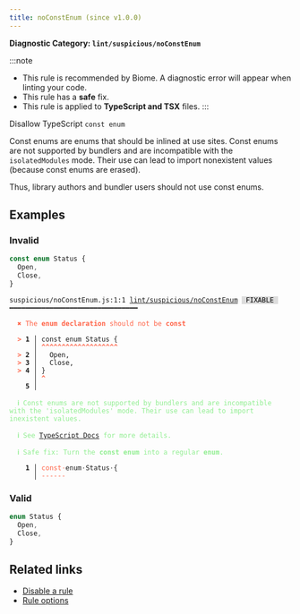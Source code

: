 ```yaml
---
title: noConstEnum (since v1.0.0)
---
```


**Diagnostic Category: `lint/suspicious/noConstEnum`**

:::note
- This rule is recommended by Biome. A diagnostic error will appear when linting your code.
- This rule has a **safe** fix.
- This rule is applied to **TypeScript and TSX** files.
:::

Disallow TypeScript `const enum`

Const enums are enums that should be inlined at use sites.
Const enums are not supported by bundlers and are incompatible with the `isolatedModules` mode.
Their use can lead to import nonexistent values (because const enums are erased).

Thus, library authors and bundler users should not use const enums.

## Examples

### Invalid

```ts
const enum Status {
  Open,
  Close,
}
```

<pre class="language-text"><code class="language-text">suspicious/noConstEnum.js:1:1 <a href="https://biomejs.dev/linter/rules/no-const-enum">lint/suspicious/noConstEnum</a> <span style="color: #000; background-color: #ddd;"> FIXABLE </span> ━━━━━━━━━━━━━━━━━━━━━━━━━━━━━━━━

<strong><span style="color: Tomato;">  </span></strong><strong><span style="color: Tomato;">✖</span></strong> <span style="color: Tomato;">The </span><span style="color: Tomato;"><strong>enum declaration</strong></span><span style="color: Tomato;"> should not be </span><span style="color: Tomato;"><strong>const</strong></span>
  
<strong><span style="color: Tomato;">  </span></strong><strong><span style="color: Tomato;">&gt;</span></strong> <strong>1 │ </strong>const enum Status {
   <strong>   │ </strong><strong><span style="color: Tomato;">^</span></strong><strong><span style="color: Tomato;">^</span></strong><strong><span style="color: Tomato;">^</span></strong><strong><span style="color: Tomato;">^</span></strong><strong><span style="color: Tomato;">^</span></strong><strong><span style="color: Tomato;">^</span></strong><strong><span style="color: Tomato;">^</span></strong><strong><span style="color: Tomato;">^</span></strong><strong><span style="color: Tomato;">^</span></strong><strong><span style="color: Tomato;">^</span></strong><strong><span style="color: Tomato;">^</span></strong><strong><span style="color: Tomato;">^</span></strong><strong><span style="color: Tomato;">^</span></strong><strong><span style="color: Tomato;">^</span></strong><strong><span style="color: Tomato;">^</span></strong><strong><span style="color: Tomato;">^</span></strong><strong><span style="color: Tomato;">^</span></strong><strong><span style="color: Tomato;">^</span></strong><strong><span style="color: Tomato;">^</span></strong>
<strong><span style="color: Tomato;">  </span></strong><strong><span style="color: Tomato;">&gt;</span></strong> <strong>2 │ </strong>  Open,
<strong><span style="color: Tomato;">  </span></strong><strong><span style="color: Tomato;">&gt;</span></strong> <strong>3 │ </strong>  Close,
<strong><span style="color: Tomato;">  </span></strong><strong><span style="color: Tomato;">&gt;</span></strong> <strong>4 │ </strong>}
   <strong>   │ </strong><strong><span style="color: Tomato;">^</span></strong>
    <strong>5 │ </strong>
  
<strong><span style="color: lightgreen;">  </span></strong><strong><span style="color: lightgreen;">ℹ</span></strong> <span style="color: lightgreen;">Const enums are not supported by bundlers and are incompatible with the 'isolatedModules' mode. Their use can lead to import inexistent values.</span>
  
<strong><span style="color: lightgreen;">  </span></strong><strong><span style="color: lightgreen;">ℹ</span></strong> <span style="color: lightgreen;">See </span><span style="color: lightgreen;"><a href="https://www.typescriptlang.org/docs/handbook/enums.html#const-enum-pitfalls">TypeScript Docs</a></span><span style="color: lightgreen;"> for more details.</span>
  
<strong><span style="color: lightgreen;">  </span></strong><strong><span style="color: lightgreen;">ℹ</span></strong> <span style="color: lightgreen;">Safe fix</span><span style="color: lightgreen;">: </span><span style="color: lightgreen;">Turn the </span><span style="color: lightgreen;"><strong>const enum</strong></span><span style="color: lightgreen;"> into a regular </span><span style="color: lightgreen;"><strong>enum</strong></span><span style="color: lightgreen;">.</span>
  
<strong>  </strong><strong>  1 │ </strong><span style="color: Tomato;">c</span><span style="color: Tomato;">o</span><span style="color: Tomato;">n</span><span style="color: Tomato;">s</span><span style="color: Tomato;">t</span><span style="opacity: 0.8;"><span style="color: Tomato;">·</span></span>enum<span style="opacity: 0.8;">·</span>Status<span style="opacity: 0.8;">·</span>{
<strong>  </strong><strong>    │ </strong><span style="color: Tomato;">-</span><span style="color: Tomato;">-</span><span style="color: Tomato;">-</span><span style="color: Tomato;">-</span><span style="color: Tomato;">-</span><span style="color: Tomato;">-</span>             
</code></pre>

### Valid

```ts
enum Status {
  Open,
  Close,
}
```

## Related links

- [Disable a rule](/linter/#disable-a-lint-rule)
- [Rule options](/linter/#rule-options)
